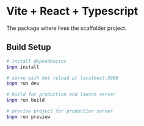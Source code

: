 # Vite + React + Typescript

The package where lives the scaffolder project.

## Build Setup

```bash
# install dependencies
$npm install

# serve with hot reload at localhost:3000
$npm run dev

# build for production and launch server
$npm run build

# preview project for production server
$npm run preview
```
